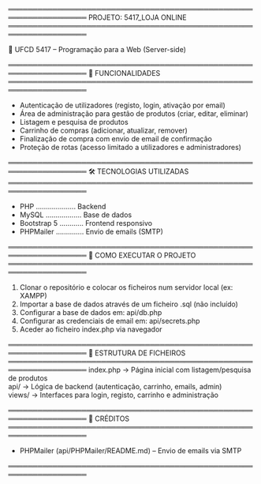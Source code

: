 ══════════════════════════════════════════════════════════════════
                  PROJETO: 5417_LOJA ONLINE
══════════════════════════════════════════════════════════════════

📌 UFCD 5417 – Programação para a Web (Server-side)

══════════════════════════════════════════════════════════════════
🧩 FUNCIONALIDADES
══════════════════════════════════════════════════════════════════
- Autenticação de utilizadores (registo, login, ativação por email)
- Área de administração para gestão de produtos (criar, editar, eliminar)
- Listagem e pesquisa de produtos
- Carrinho de compras (adicionar, atualizar, remover)
- Finalização de compra com envio de email de confirmação
- Proteção de rotas (acesso limitado a utilizadores e administradores)

══════════════════════════════════════════════════════════════════
🛠️ TECNOLOGIAS UTILIZADAS
══════════════════════════════════════════════════════════════════
- PHP .................... Backend
- MySQL .................. Base de dados
- Bootstrap 5 ............ Frontend responsivo
- PHPMailer .............. Envio de emails (SMTP)

══════════════════════════════════════════════════════════════════
🚀 COMO EXECUTAR O PROJETO
══════════════════════════════════════════════════════════════════
1. Clonar o repositório e colocar os ficheiros num servidor local (ex: XAMPP)
2. Importar a base de dados através de um ficheiro .sql (não incluído)
3. Configurar a base de dados em:      api/db.php
4. Configurar as credenciais de email em:  api/secrets.php
5. Aceder ao ficheiro index.php via navegador

══════════════════════════════════════════════════════════════════
📁 ESTRUTURA DE FICHEIROS
══════════════════════════════════════════════════════════════════
index.php         → Página inicial com listagem/pesquisa de produtos  
api/              → Lógica de backend (autenticação, carrinho, emails, admin)  
views/            → Interfaces para login, registo, carrinho e administração

══════════════════════════════════════════════════════════════════
📝 CRÉDITOS
══════════════════════════════════════════════════════════════════
- PHPMailer (api/PHPMailer/README.md) – Envio de emails via SMTP

══════════════════════════════════════════════════════════════════
